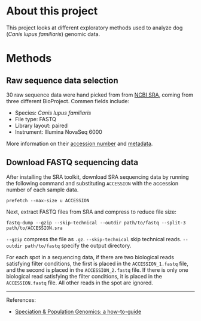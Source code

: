 # About this project

This project looks at different exploratory methods used to analyze dog (_Canis lupus familiaris_) genomic data.

# Methods

## Raw sequence data selection

30 raw sequence data were hand picked from from [NCBI SRA](https://www.ncbi.nlm.nih.gov/sra), coming from three different BioProject.
Commen fields include:
- Species: _Canis lupus familiaris_
- File type: FASTQ
- Library layout: paired
- Instrument: Illumina NovaSeq 6000

More information on their [accession number](SRR_Acc_List.txt) and [metadata](SraRunTable.csv).

## Download FASTQ sequencing data

After installing the SRA toolkit, download SRA sequencing data by running the following command and substituting `ACCESSION` with the accession number of each sample data.

`prefetch --max-size u ACCESSION`

Next, extract FASTQ files from SRA and compress to reduce file size:

`fastq-dump --gzip --skip-technical --outdir path/to/fastq --split-3 path/to/ACCESSION.sra`

`--gzip` compress the file as `.gz`. `--skip-technical` skip technical reads. `--outdir path/to/fastq` specify the output directory.

For each spot in a sequencing data, if there are two biological reads satisfying filter conditions, the first is placed in the `ACCESSION_1.fastq` file, and the second is placed in the `ACCESSION_2.fastq` file. If there is only one biological read satisfying the filter conditions, it is placed in the `ACCESSION.fastq` file. All other reads in the spot are ignored.

---
References:
- [Speciation & Population Genomics: a how-to-guide](https://speciationgenomics.github.io/)
